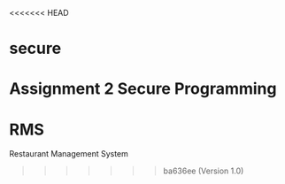 <<<<<<< HEAD
# secure
Assignment 2 Secure Programming
=======
# RMS
Restaurant Management System
>>>>>>> ba636ee (Version 1.0)
